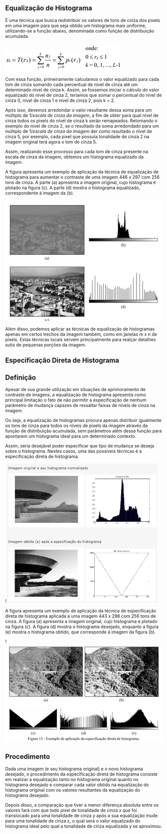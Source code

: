## Equalização de Histograma

É uma técnica que busca redistribuir os valores de tons de cinza dos pixels em uma imagem para que seja obtido um histograma mais uniforme, utilizando-se a função abaixo, denominada como função de distribuição acumulada. 

<img src="/src/assets/formula-equalizacao1.png">
<img src="/src/assets/formula-equalizacao2.png">

Com essa função, primeiramente calculamos o valor equalizado para cada tom de cinza somando cada percentual de nível de cinza até um determinado nível de cinza k. Assim, se fossemos iniciar o cálculo do valor equalizado do nível de cinza 2, teríamos que somar o percentual do nível de cinza 0, nível de cinza 1 e nível de cinza 2, pois k = 2. 

Após isso, devemos arredondar o valor resultante dessa soma para um múltiplo de 1/*escala de cinza da imagem*, a fim de obter para qual nível de cinza todos os pixels do nível de cinza k serão remapeados. Retomando o exemplo do nível de cinza 2, se o resultado da soma arredondado para um múltiplo de 1/*escala de cinza da imagem* der como resultado o nível de cinza 5, por exemplo, cada pixel que possuía tonalidade de cinza 2 na imagem original terá agora o tom de cinza 5. 

Assim, realizando esse processo para cada tom de cinza presente na escala de cinza da imagem, obtemos um histograma equalizado da imagem.

A figura apresenta um exemplo de aplicação da técnica de equalização de histograma para aumentar o contraste de uma imagem 446 x 297 com 256 tons de cinza. A parte (a) apresenta a imagem original, cujo histograma é plotado na figura (c). A parte (d) mostra o histograma equalizado, correspondente à imagem da (b).

<img src="/src/assets/equalizacao-exemplo.png">

Além disso, podemos aplicar as técnicas de equalização de histogramas apenas em certos trechos da imagem também, como em janelas m x n de pixels. Estas técnicas locais servem principalmente para realçar detalhes sutis de pequenas porções da imagem.

## Especificação Direta de Histograma

## Definição

Apesar de sua grande utilização em situações de aprimoramento de contraste de imagens, a equalização de histograma apresenta como principal limitação o fato de não permitir a especificação de nenhum parâmetro de mudança capazes de ressaltar faixas de níveis de cinza na imagem. 

Ou seja, a equalização de histogramas procura apenas distribuir igualmente os tons de cinza para todos os níveis de pixels da imagem através da função de distribuição acumulada, sem parâmetros além dessa função para apontarem um histograma ideal para um determinado contexto.

Assim, seria desejável poder especificar que tipo de mudança se deseja sobre o histograma. Nestes casos, uma das possíveis técnicas é a especificação direta de histograma.

!<img src="/src/assets/especificacao-direta-exemplo1.png">

A figura apresenta um exemplo de aplicação da técnica de especificação direta de histograma aplicada a uma imagem 443 x 298 com 256 tons de cinza. A figura (a) apresenta a imagem original, cujo histograma é plotado na figura (c). A figura (d) mostra o histograma desejado, enquanto a figura (e) mostra o histograma obtido, que corresponde à imagem da figura (b).

!<img src="/src/assets/especificacao-direta-exemplo2.png">

## Procedimento

Dada uma imagem (e seu histograma original) e o novo histograma desejado, o procedimento da especificação direta de histograma consiste em realizar a equalização tanto no histograma original quanto no histograma desejado e comparar cada valor obtido na equalização do histograma original com os valores resultantes da equalização do histograma desejado. 

Depois disso, a comparação que tiver a menor diferença absoluta entre os valores fará com que todo pixel de tonalidade de cinza x que foi translocado para uma tonalidade de cinza y após a sua equalização mude para uma tonalidade de cinza z, o qual será o valor equalizado do histograma ideal pelo qual a tonalidade de cinza equalizada y se aproximou. 
